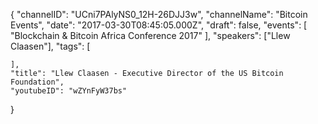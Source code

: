 {
    "channelID": "UCni7PAlyNS0_12H-26DJJ3w",
    "channelName": "Bitcoin Events",
    "date": "2017-03-30T08:45:05.000Z",
    "draft": false,
    "events": [
        "Blockchain & Bitcoin Africa Conference 2017"
    ],
    "speakers": ["Llew Claasen"],
    "tags": [



    ],
    "title": "Llew Claasen - Executive Director of the US Bitcoin Foundation",
    "youtubeID": "wZYnFyW37bs"
}
